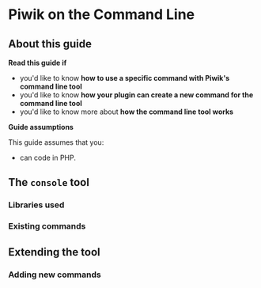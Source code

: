 # Piwik on the Command Line

<!-- Meta (to be deleted)
Purpose:
- describe how command line tool works,
- describe each console command,
- describe how plugin devs can create their own console commands (describe conventions)

Audience: 

Expected Result: 

Notes: 

What's missing? (stuff in my list that was not in when I wrote the 1st draft)
-->

## About this guide

**Read this guide if**

* you'd like to know **how to use a specific command with Piwik's command line tool**
* you'd like to know **how your plugin can create a new command for the command line tool**
* you'd like to know more about **how the command line tool works**

**Guide assumptions**

This guide assumes that you:

* can code in PHP.

## The `console` tool

### Libraries used

### Existing commands

## Extending the tool

### Adding new commands